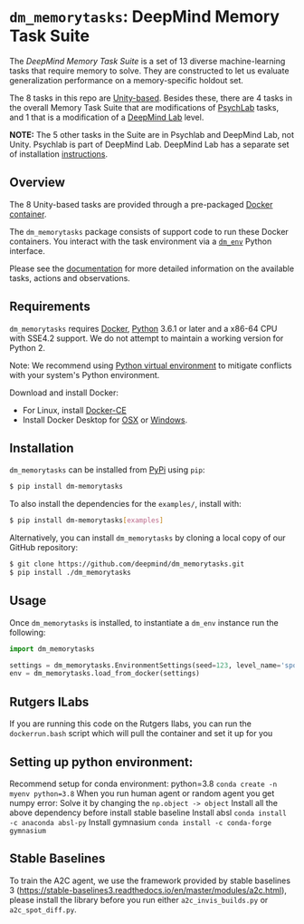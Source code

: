 # `dm_memorytasks`: DeepMind Memory Task Suite

The *DeepMind Memory Task Suite* is a set of 13 diverse machine-learning tasks
that require memory to solve. They are constructed to let us evaluate
generalization performance on a memory-specific holdout set.

The 8 tasks in this repo are [Unity-based](http://unity3d.com/). Besides these,
there are 4 tasks in the overall Memory Task Suite that are modifications of
[PsychLab](https://github.com/deepmind/lab/tree/master/game_scripts/levels/contributed/psychlab)
tasks, and 1 that is a modification of a
[DeepMind Lab](https://github.com/deepmind/lab) level.

**NOTE:** The 5 other tasks in the Suite are in Psychlab and DeepMind Lab, not
Unity. Psychlab is part of DeepMind Lab. DeepMind Lab has a separate set of
installation [instructions](https://github.com/deepmind/lab).

## Overview

The 8 Unity-based tasks are provided through a pre-packaged
[Docker container](http://www.docker.com).

The `dm_memorytasks` package consists of support code to run these Docker
containers. You interact with the task environment via a
[`dm_env`](http://www.github.com/deepmind/dm_env) Python interface.

Please see the [documentation](docs/index.md) for more detailed information on
the available tasks, actions and observations.

## Requirements

`dm_memorytasks` requires [Docker](https://www.docker.com),
[Python](https://www.python.org/) 3.6.1 or later and a x86-64 CPU with SSE4.2
support. We do not attempt to maintain a working version for Python 2.

Note: We recommend using
[Python virtual environment](https://docs.python.org/3/tutorial/venv.html) to
mitigate conflicts with your system's Python environment.

Download and install Docker:

*   For Linux, install [Docker-CE](https://docs.docker.com/install/)
*   Install Docker Desktop for
    [OSX](https://docs.docker.com/docker-for-mac/install/) or
    [Windows](https://docs.docker.com/docker-for-windows/install/).

## Installation

`dm_memorytasks` can be installed from
[PyPi](https://pypi.org/project/dm-memorytasks/) using `pip`:

```bash
$ pip install dm-memorytasks
```

To also install the dependencies for the `examples/`, install with:

```bash
$ pip install dm-memorytasks[examples]
```

Alternatively, you can install `dm_memorytasks` by cloning a local copy of our
GitHub repository:

```bash
$ git clone https://github.com/deepmind/dm_memorytasks.git
$ pip install ./dm_memorytasks
```

## Usage

Once `dm_memorytasks` is installed, to instantiate a `dm_env` instance run the
following:

```python
import dm_memorytasks

settings = dm_memorytasks.EnvironmentSettings(seed=123, level_name='spot_diff_train')
env = dm_memorytasks.load_from_docker(settings)
```

## Rutgers ILabs
If you are running this code on the Rutgers Ilabs, you can run the `dockerrun.bash` script which will pull the container and set it up for you

## Setting up python environment:
Recommend setup for conda environment: python=3.8
`conda create -n myenv python=3.8`
When you run human agent or random agent you get numpy error: Solve it by changing the `np.object -> object` 
Install all the above dependency before install stable baseline
Install absl 
`conda install -c anaconda absl-py`
Install gymnasium 
`conda install -c conda-forge gymnasium`


## Stable Baselines
To train the A2C agent, we use the framework provided by stable baselines 3 (https://stable-baselines3.readthedocs.io/en/master/modules/a2c.html), please install the library before you run either `a2c_invis_builds.py` or `a2c_spot_diff.py`.
